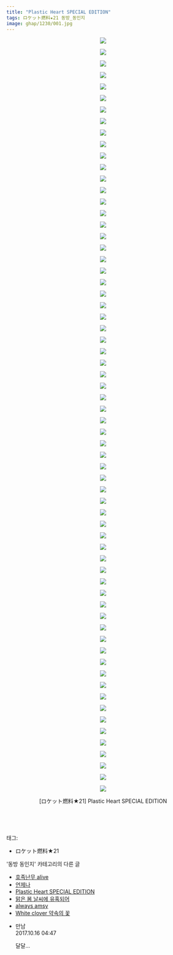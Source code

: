 ```yaml
---
title: "Plastic Heart SPECIAL EDITION"
tags: ロケット燃料★21 동방_동인지
image: ghap/1230/001.jpg
---
```

<div class="article">
<p style="text-align: center; clear: none; float: none;"><img src="{{ site.nasurl }}/ghap/1230/001.jpg"/></p>
<p style="text-align: center; clear: none; float: none;"><img src="{{ site.nasurl }}/ghap/1230/002.jpg"/></p>
<p style="text-align: center; clear: none; float: none;"><img src="{{ site.nasurl }}/ghap/1230/003.jpg"/></p>
<p style="text-align: center; clear: none; float: none;"><img src="{{ site.nasurl }}/ghap/1230/004.jpg"/></p>
<p style="text-align: center; clear: none; float: none;"><img src="{{ site.nasurl }}/ghap/1230/005.jpg"/></p>
<p style="text-align: center; clear: none; float: none;"><img src="{{ site.nasurl }}/ghap/1230/006.jpg"/></p>
<p style="text-align: center; clear: none; float: none;"><img src="{{ site.nasurl }}/ghap/1230/007.jpg"/></p>
<p style="text-align: center; clear: none; float: none;"><img src="{{ site.nasurl }}/ghap/1230/008.jpg"/></p>
<p style="text-align: center; clear: none; float: none;"><img src="{{ site.nasurl }}/ghap/1230/009.jpg"/></p>
<p style="text-align: center; clear: none; float: none;"><img src="{{ site.nasurl }}/ghap/1230/010.jpg"/></p>
<p style="text-align: center; clear: none; float: none;"><img src="{{ site.nasurl }}/ghap/1230/011.jpg"/></p>
<p style="text-align: center; clear: none; float: none;"><img src="{{ site.nasurl }}/ghap/1230/012.jpg"/></p>
<p style="text-align: center; clear: none; float: none;"><img src="{{ site.nasurl }}/ghap/1230/013.jpg"/></p>
<p style="text-align: center; clear: none; float: none;"><img src="{{ site.nasurl }}/ghap/1230/014.jpg"/></p>
<p style="text-align: center; clear: none; float: none;"><img src="{{ site.nasurl }}/ghap/1230/015.jpg"/></p>
<p style="text-align: center; clear: none; float: none;"><img src="{{ site.nasurl }}/ghap/1230/016.jpg"/></p>
<p style="text-align: center; clear: none; float: none;"><img src="{{ site.nasurl }}/ghap/1230/017.jpg"/></p>
<p style="text-align: center; clear: none; float: none;"><img src="{{ site.nasurl }}/ghap/1230/018.jpg"/></p>
<p style="text-align: center; clear: none; float: none;"><img src="{{ site.nasurl }}/ghap/1230/019.jpg"/></p>
<p style="text-align: center; clear: none; float: none;"><img src="{{ site.nasurl }}/ghap/1230/020.jpg"/></p>
<p style="text-align: center; clear: none; float: none;"><img src="{{ site.nasurl }}/ghap/1230/021.jpg"/></p>
<p style="text-align: center; clear: none; float: none;"><img src="{{ site.nasurl }}/ghap/1230/022.jpg"/></p>
<p style="text-align: center; clear: none; float: none;"><img src="{{ site.nasurl }}/ghap/1230/023.jpg"/></p>
<p style="text-align: center; clear: none; float: none;"><img src="{{ site.nasurl }}/ghap/1230/024.jpg"/></p>
<p style="text-align: center; clear: none; float: none;"><img src="{{ site.nasurl }}/ghap/1230/025.jpg"/></p>
<p style="text-align: center; clear: none; float: none;"><img src="{{ site.nasurl }}/ghap/1230/026.jpg"/></p>
<p style="text-align: center; clear: none; float: none;"><img src="{{ site.nasurl }}/ghap/1230/027.jpg"/></p>
<p style="text-align: center; clear: none; float: none;"><img src="{{ site.nasurl }}/ghap/1230/028.jpg"/></p>
<p style="text-align: center; clear: none; float: none;"><img src="{{ site.nasurl }}/ghap/1230/029.jpg"/></p>
<p style="text-align: center; clear: none; float: none;"><img src="{{ site.nasurl }}/ghap/1230/030.jpg"/></p>
<p style="text-align: center; clear: none; float: none;"><img src="{{ site.nasurl }}/ghap/1230/031.jpg"/></p>
<p style="text-align: center; clear: none; float: none;"><img src="{{ site.nasurl }}/ghap/1230/032.jpg"/></p>
<p style="text-align: center; clear: none; float: none;"><img src="{{ site.nasurl }}/ghap/1230/033.jpg"/></p>
<p style="text-align: center; clear: none; float: none;"><img src="{{ site.nasurl }}/ghap/1230/034.jpg"/></p>
<p style="text-align: center; clear: none; float: none;"><img src="{{ site.nasurl }}/ghap/1230/035.jpg"/></p>
<p style="text-align: center; clear: none; float: none;"><img src="{{ site.nasurl }}/ghap/1230/036.jpg"/></p>
<p style="text-align: center; clear: none; float: none;"><img src="{{ site.nasurl }}/ghap/1230/037.jpg"/></p>
<p style="text-align: center; clear: none; float: none;"><img src="{{ site.nasurl }}/ghap/1230/038.jpg"/></p>
<p style="text-align: center; clear: none; float: none;"><img src="{{ site.nasurl }}/ghap/1230/039.jpg"/></p>
<p style="text-align: center; clear: none; float: none;"><img src="{{ site.nasurl }}/ghap/1230/040.jpg"/></p>
<p style="text-align: center; clear: none; float: none;"><img src="{{ site.nasurl }}/ghap/1230/041.jpg"/></p>
<p style="text-align: center; clear: none; float: none;"><img src="{{ site.nasurl }}/ghap/1230/042.jpg"/></p>
<p style="text-align: center; clear: none; float: none;"><img src="{{ site.nasurl }}/ghap/1230/043.jpg"/></p>
<p style="text-align: center; clear: none; float: none;"><img src="{{ site.nasurl }}/ghap/1230/044.jpg"/></p>
<p style="text-align: center; clear: none; float: none;"><img src="{{ site.nasurl }}/ghap/1230/045.jpg"/></p>
<p style="text-align: center; clear: none; float: none;"><img src="{{ site.nasurl }}/ghap/1230/046.jpg"/></p>
<p style="text-align: center; clear: none; float: none;"><img src="{{ site.nasurl }}/ghap/1230/047.jpg"/></p>
<p style="text-align: center; clear: none; float: none;"><img src="{{ site.nasurl }}/ghap/1230/048.jpg"/></p>
<p style="text-align: center; clear: none; float: none;"><img src="{{ site.nasurl }}/ghap/1230/049.jpg"/></p>
<p style="text-align: center; clear: none; float: none;"><img src="{{ site.nasurl }}/ghap/1230/050.jpg"/></p>
<p style="text-align: center; clear: none; float: none;"><img src="{{ site.nasurl }}/ghap/1230/051.jpg"/></p>
<p style="text-align: center; clear: none; float: none;"><img src="{{ site.nasurl }}/ghap/1230/052.jpg"/></p>
<p style="text-align: center; clear: none; float: none;"><img src="{{ site.nasurl }}/ghap/1230/053.jpg"/></p>
<p style="text-align: center; clear: none; float: none;"><img src="{{ site.nasurl }}/ghap/1230/054.jpg"/></p>
<p style="text-align: center; clear: none; float: none;"><img src="{{ site.nasurl }}/ghap/1230/055.jpg"/></p>
<p style="text-align: center; clear: none; float: none;"><img src="{{ site.nasurl }}/ghap/1230/056.jpg"/></p>
<p style="text-align: center; clear: none; float: none;"><img src="{{ site.nasurl }}/ghap/1230/057.jpg"/></p>
<p style="text-align: center; clear: none; float: none;"><img src="{{ site.nasurl }}/ghap/1230/058.jpg"/></p>
<p style="text-align: center; clear: none; float: none;"><img src="{{ site.nasurl }}/ghap/1230/059.jpg"/></p>
<p style="text-align: center; clear: none; float: none;"><img src="{{ site.nasurl }}/ghap/1230/060.jpg"/></p>
<p style="text-align: center; clear: none; float: none;"><img src="{{ site.nasurl }}/ghap/1230/061.jpg"/></p>
<p style="text-align: center; clear: none; float: none;"><img src="{{ site.nasurl }}/ghap/1230/062.jpg"/></p>
<p style="text-align: center; clear: none; float: none;"><img src="{{ site.nasurl }}/ghap/1230/063.jpg"/></p>
<p style="text-align: center; clear: none; float: none;"><img src="{{ site.nasurl }}/ghap/1230/064.jpg"/></p>
<p style="text-align: center; clear: none; float: none;"><img src="{{ site.nasurl }}/ghap/1230/065.jpg"/></p>
<p style="text-align: center; clear: none; float: none;"><img src="{{ site.nasurl }}/ghap/1230/066.jpg"/></p>
<p style="text-align: center; clear: none; float: none;">[ロケット燃料★21] Plastic Heart SPECIAL EDITION</p>
<p style="text-align: center; clear: none; float: none;"><br/></p>
<p><br/></p>
</div><div class="tagTrail">
<p>태그: </p>
<ul>
<li>ロケット燃料★21</li>
</ul>
</div><div class="another">
<p>'동방 동인지' 카테고리의 다른 글</p>
<ul>
<li><a href="/2016-07-30-ghap_1232">호족난무 alive</a></li>
<li><a href="/2016-07-30-ghap_1231">언제나</a></li>
<li><a href="/2016-07-30-ghap_1230">Plastic Heart SPECIAL EDITION</a></li>
<li><a href="/2016-07-30-ghap_1229">맑은 봄 날씨에 유혹되어</a></li>
<li><a href="/2016-07-30-ghap_1228">always amsy</a></li>
<li><a href="/2016-07-30-ghap_1227">White clover 약속의 꽃</a></li>
</ul>
</div><div class="cb_module cb_fluid">
<div class="cb_wrt cb_profile">
<div class="comment">
<ul>
<li class="cb_thumb_off" id="comment15106376">
<div class="cb_comment_area">
<div class="cb_info_area">
<div class="cb_section">
<span class="cb_nick_name">만남</span>
</div>
<div class="cb_section">
<span class="cb_date">2017.10.16 04:47 </span>
</div>
</div>
<div class="cb_dsc_comment">
<p class="cb_dsc">
											달달...
										</p>
</div>
</div></li>
</ul>
</div>
</div><!-- commentList close -->
</div>
<br/>
<p id="refer"></p>
<br/>
